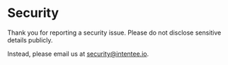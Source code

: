 # Security

Thank you for reporting a security issue. Please do not disclose sensitive details publicly.

Instead, please email us at [security@intentee.io](mailto:security@intentee.io).
